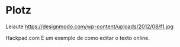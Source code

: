 Plotz
=========================

Leiaute
https://designmodo.com/wp-content/uploads/2012/08/f1.jpg


Hackpad.com
É um exemplo de como editar o texto online.